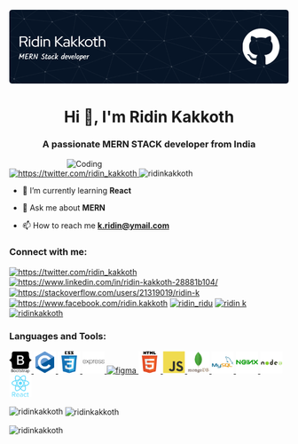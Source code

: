 ![MasterHead](https://github.com/RidinKakkoth/RidinKakkoth/blob/main/github-header-image.png)
<h1 align="center">Hi 👋, I'm Ridin Kakkoth</h1>
<h3 align="center">A passionate MERN STACK developer from India</h3>
<img align="right" alt="Coding" width="400" src="https://camo.githubusercontent.com/cae12fddd9d6982901d82580bdf321d81fb299141098ca1c2d4891870827bf17/68747470733a2f2f6d69726f2e6d656469756d2e636f6d2f6d61782f313336302f302a37513379765349765f7430696f4a2d5a2e676966">



<p align="left">
  <a href="https://twitter.com/ridin_kakkoth" target="blank">
    <img src="https://raw.githubusercontent.com/rahuldkjain/github-profile-readme-generator/master/src/images/icons/Social/twitter.svg" alt="https://twitter.com/ridin_kakkoth" height="30" width="40" />
  </a>
  <img src="https://komarev.com/ghpvc/?username=ridinkakkoth&label=Profile%20views&color=0e75b6&style=flat" alt="ridinkakkoth" />
</p>


- 🌱 I’m currently learning **React**

- 💬 Ask me about **MERN**

- 📫 How to reach me **k.ridin@ymail.com**

<h3 align="left">Connect with me:</h3>
<p align="left">
<a href="httpsridin_kakkoth" target="blank"><img align="center" src="https://raw.githubusercontent.com/rahuldkjain/github-profile-readme-generator/master/src/images/icons/Social/twitter.svg" alt="https://twitter.com/ridin_kakkoth" height="30" width="40" /></a>
<a href="https://linkedin.com/in/https://www.linkedin.com/in/ridin-kakkoth-28881b104/" target="blank"><img align="center" src="https://raw.githubusercontent.com/rahuldkjain/github-profile-readme-generator/master/src/images/icons/Social/linked-in-alt.svg" alt="https://www.linkedin.com/in/ridin-kakkoth-28881b104/" height="30" width="40" /></a>
<a href="https://stackoverflow.com/users/https://stackoverflow.com/users/21319019/ridin-k" target="blank"><img align="center" src="https://raw.githubusercontent.com/rahuldkjain/github-profile-readme-generator/master/src/images/icons/Social/stack-overflow.svg" alt="https://stackoverflow.com/users/21319019/ridin-k" height="30" width="40" /></a>
<a href="https://fb.com/https://www.facebook.com/ridin.kakkoth" target="blank"><img align="center" src="https://raw.githubusercontent.com/rahuldkjain/github-profile-readme-generator/master/src/images/icons/Social/facebook.svg" alt="https://www.facebook.com/ridin.kakkoth" height="30" width="40" /></a>
<a href="https://instagram.com/ridin_ridu" target="blank"><img align="center" src="https://raw.githubusercontent.com/rahuldkjain/github-profile-readme-generator/master/src/images/icons/Social/instagram.svg" alt="ridin_ridu" height="30" width="40" /></a>
<a href="https://www.youtube.com/c/ridin k" target="blank"><img align="center" src="https://raw.githubusercontent.com/rahuldkjain/github-profile-readme-generator/master/src/images/icons/Social/youtube.svg" alt="ridin k" height="30" width="40" /></a>
<a href="https://www.leetcode.com/ridinkakkoth" target="blank"><img align="center" src="https://raw.githubusercontent.com/rahuldkjain/github-profile-readme-generator/master/src/images/icons/Social/leet-code.svg" alt="ridinkakkoth" height="30" width="40" /></a>
</p>

<h3 align="left">Languages and Tools:</h3>
<p align="left"> <a href="https://getbootstrap.com" target="_blank" rel="noreferrer"> <img src="https://raw.githubusercontent.com/devicons/devicon/master/icons/bootstrap/bootstrap-plain-wordmark.svg" alt="bootstrap" width="40" height="40"/> </a> <a href="https://www.cprogramming.com/" target="_blank" rel="noreferrer"> <img src="https://raw.githubusercontent.com/devicons/devicon/master/icons/c/c-original.svg" alt="c" width="40" height="40"/> </a> <a href="https://www.w3schools.com/css/" target="_blank" rel="noreferrer"> <img src="https://raw.githubusercontent.com/devicons/devicon/master/icons/css3/css3-original-wordmark.svg" alt="css3" width="40" height="40"/> </a> <a href="https://expressjs.com" target="_blank" rel="noreferrer"> <img src="https://raw.githubusercontent.com/devicons/devicon/master/icons/express/express-original-wordmark.svg" alt="express" width="40" height="40"/> </a> <a href="https://www.figma.com/" target="_blank" rel="noreferrer"> <img src="https://www.vectorlogo.zone/logos/figma/figma-icon.svg" alt="figma" width="40" height="40"/> </a> <a href="https://www.w3.org/html/" target="_blank" rel="noreferrer"> <img src="https://raw.githubusercontent.com/devicons/devicon/master/icons/html5/html5-original-wordmark.svg" alt="html5" width="40" height="40"/> </a> <a href="https://developer.mozilla.org/en-US/docs/Web/JavaScript" target="_blank" rel="noreferrer"> <img src="https://raw.githubusercontent.com/devicons/devicon/master/icons/javascript/javascript-original.svg" alt="javascript" width="40" height="40"/> </a> <a href="https://www.mongodb.com/" target="_blank" rel="noreferrer"> <img src="https://raw.githubusercontent.com/devicons/devicon/master/icons/mongodb/mongodb-original-wordmark.svg" alt="mongodb" width="40" height="40"/> </a> <a href="https://www.mysql.com/" target="_blank" rel="noreferrer"> <img src="https://raw.githubusercontent.com/devicons/devicon/master/icons/mysql/mysql-original-wordmark.svg" alt="mysql" width="40" height="40"/> </a> <a href="https://www.nginx.com" target="_blank" rel="noreferrer"> <img src="https://raw.githubusercontent.com/devicons/devicon/master/icons/nginx/nginx-original.svg" alt="nginx" width="40" height="40"/> </a> <a href="https://nodejs.org" target="_blank" rel="noreferrer"> <img src="https://raw.githubusercontent.com/devicons/devicon/master/icons/nodejs/nodejs-original-wordmark.svg" alt="nodejs" width="40" height="40"/> </a> <a href="https://reactjs.org/" target="_blank" rel="noreferrer"> <img src="https://raw.githubusercontent.com/devicons/devicon/master/icons/react/react-original-wordmark.svg" alt="react" width="40" height="40"/> </a> </p>

<p><img align="left" src="https://github-readme-stats.vercel.app/api/top-langs?username=ridinkakkoth&show_icons=true&locale=en&layout=compact" alt="ridinkakkoth" /></p>

<p>&nbsp;<img align="center" src="https://github-readme-stats.vercel.app/api?username=ridinkakkoth&show_icons=true&locale=en" alt="ridinkakkoth" /></p>

<p><img align="center" src="https://github-readme-streak-stats.herokuapp.com/?user=ridinkakkoth&" alt="ridinkakkoth" /></p>
